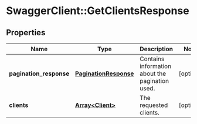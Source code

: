 # SwaggerClient::GetClientsResponse

## Properties
Name | Type | Description | Notes
------------ | ------------- | ------------- | -------------
**pagination_response** | [**PaginationResponse**](PaginationResponse.md) | Contains information about the pagination used. | [optional] 
**clients** | [**Array&lt;Client&gt;**](Client.md) | The requested clients. | [optional] 


